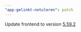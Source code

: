 ```yaml
---
"app-gelinkt-notuleren": patch
---
```


Update frontend to version [5.59.2](https://github.com/lblod/frontend-gelinkt-notuleren/releases/tag/v5.59.2)
